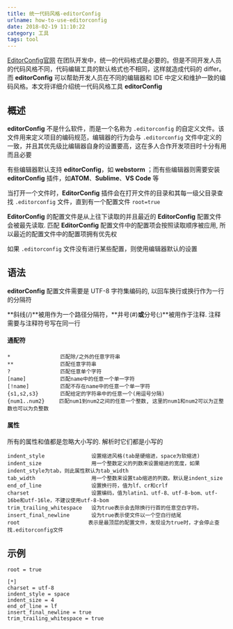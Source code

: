 ```yaml
---
title: 统一代码风格-editorConfig
urlname: how-to-use-editorconfig
date: 2018-02-19 11:10:22
category: 工具
tags: tool
---
```

[EditorConfig官网](http://editorconfig.org/)
在团队开发中，统一的代码格式是必要的。但是不同开发人员的代码风格不同，代码编辑工具的默认格式也不相同，这样就造成代码的 differ。而 **editorConfig** 可以帮助开发人员在不同的编辑器和 IDE 中定义和维护一致的编码风格。本文将详细介绍统一代码风格工具 **editorConfig**

## 概述
**editorConfig** 不是什么软件，而是一个名称为 `.editorconfig` 的自定义文件。该文件用来定义项目的编码规范，编辑器的行为会与 `.editorconfig` 文件中定义的一致，并且其优先级比编辑器自身的设置要高，这在多人合作开发项目时十分有用而且必要

有些编辑器默认支持 **editorConfig**，如 **webstorm** ；而有些编辑器则需要安装 **editorConfig** 插件，如**ATOM**、**Sublime**、**VS Code** 等

当打开一个文件时，**EditorConfig** 插件会在打开文件的目录和其每一级父目录查找 `.editorconfig` 文件，直到有一个配置文件 `root=true`

**EditorConfig** 的配置文件是从上往下读取的并且最近的 **EditorConfig** 配置文件会被最先读取. 匹配 **EditorConfig** 配置文件中的配置项会按照读取顺序被应用, 所以最近的配置文件中的配置项拥有优先权

如果 `.editorconfig` 文件没有进行某些配置，则使用编辑器默认的设置
<!-- more -->
## 语法
**editorConfig** 配置文件需要是 UTF-8 字符集编码的, 以回车换行或换行作为一行的分隔符

**斜线(/)**被用作为一个路径分隔符，**井号(#)**或**分号(;)**被用作于注释. 注释需要与注释符号写在同一行

#### 通配符
```
*                匹配除/之外的任意字符串
**               匹配任意字符串
?                匹配任意单个字符
[name]           匹配name中的任意一个单一字符
[!name]          匹配不存在name中的任意一个单一字符
{s1,s2,s3}       匹配给定的字符串中的任意一个(用逗号分隔) 
{num1..num2}   　匹配num1到num2之间的任意一个整数, 这里的num1和num2可以为正整数也可以为负整数
```

#### 属性
所有的属性和值都是忽略大小写的. 解析时它们都是小写的
```
indent_style               设置缩进风格(tab是硬缩进，space为软缩进)
indent_size                用一个整数定义的列数来设置缩进的宽度，如果indent_style为tab，则此属性默认为tab_width
tab_width                  用一个整数来设置tab缩进的列数。默认是indent_size
end_of_line                设置换行符，值为lf、cr和crlf
charset                    设置编码，值为latin1、utf-8、utf-8-bom、utf-16be和utf-16le，不建议使用utf-8-bom
trim_trailing_whitespace   设为true表示会去除换行行首的任意空白字符。
insert_final_newline       设为true表示使文件以一个空白行结尾
root        　　　         表示是最顶层的配置文件，发现设为true时，才会停止查找.editorconfig文件
```

## 示例
```
root = true

[*]
charset = utf-8
indent_style = space
indent_size = 4
end_of_line = lf
insert_final_newline = true
trim_trailing_whitespace = true
```
